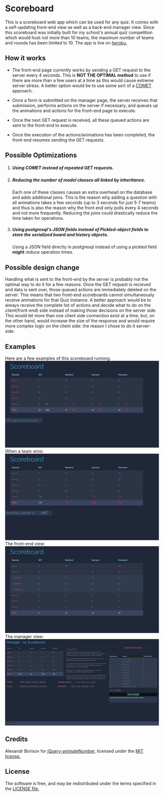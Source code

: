 # Scoreboard

This is a scoreboard web app which can be used for any quiz. It comes with a self-updating front-end view as well as a back-end manager view. Since this scoreboard was initially built for my school's annual quiz competition which would host not more than 10 teams, the maximum number of teams and rounds has been limited to 10\. The app is live on [heroku.](https://quiz-scoreboard.herokuapp.com/)

## How it works

-   The front-end page currently works by sending a GET request to the server every 4 seconds. This is **NOT THE OPTIMAL method** to use if there are more than a few users at a time as this would cause extreme server stress. A better option would be to use some sort of a [COMET](https://en.wikipedia.org/wiki/Comet_(programming)) approach.

-   Once a form is submitted on the manager page, the server receives that submission, performs actions on the server if necessary, and queues up the animations and actions for the front-end page to execute.

-   Once the next GET request is received, all these queued actions are sent to the front-end to execute.

-   Once the execution of the actions/animations has been completed, the front-end resumes sending the GET requests.

## Possible Optimizations

1.  ##### Using COMET instead of repeated GET requests.

2.  ##### Reducing the number of model classes all linked by inheritance.

    Each one of these classes causes an extra overhead on the database and adds additional joins. This is the reason why adding a question with all animations takes a few seconds (up to 3 seconds for just 5-7 teams) and thus is also the reason why the front end only polls every 4 seconds and not more frequently. Reducing the joins could drastically reduce the time taken for operations.

3.  ##### Using postgresql's JSON fields instead of Pickled-object fields to store the serialized board and history objects.

    Using a JSON field directly in postgresql instead of using a pickled field **might** reduce operation times.

## Possible design change

Handling what is sent to the front-end by the server is probably not the optimal way to do it for a few reasons. Once the GET request is recieved and data is sent over, those queued actions are immediately deleted on the server. This means that two front-end scoreboards cannot simultaneously receive animations for that Quiz instance. A better approach would be to always receive the complete list of actions and decide what to do on the client(front-end) side instead of making those decisions on the server side. This would let more than one client side connection exist at a time, but, on the other hand, would increase the size of the response and would require more complex logic on the client side: the reason I chose to do it server-side.

## Examples
Here are a few examples of this scoreboard running.
![](image1.png)
When a team wins:
![](image2.png)
The front-end view:
![](image3.png)
The manager view:
![](image4.png)

## Credits

Alexandr Borisov for [jQuery-animateNumber](https://github.com/aishek/jquery-animateNumber), licensed under the [MIT license.](https://github.com/aishek/jquery-animateNumber/blob/master/LICENSE)

## License

The software is free, and may be redistributed under the terms specified in the [LICENSE file.](https://github.com/amalolan/scoreboard/blob/master/LICENSE)
